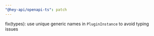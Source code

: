 ```yaml
---
"@hey-api/openapi-ts": patch
---
```


fix(types): use unique generic names in `PluginInstance` to avoid typing issues
